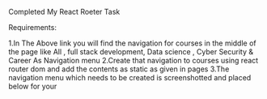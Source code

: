 Completed  My React Roeter Task

Requirements:

1.In The Above link you will find the navigation for courses in the middle of the page like All , full stack development, Data science , 
Cyber Security & Career As Navigation menu
2.Create that navigation to courses using react router dom and add the contents as static as given in pages
3.The navigation menu which needs to be created is screenshotted and placed below for your 

